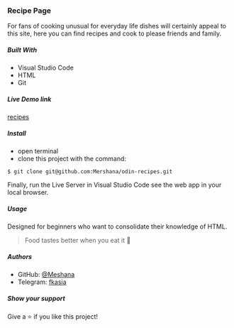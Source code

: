 ### Recipe Page

For fans of cooking unusual for everyday life dishes will certainly appeal to this site, here you can find recipes and cook to please friends and family.

##### Built With

- Visual Studio Code
- HTML
- Git

##### Live Demo link

[recipes]()

##### Install

- open terminal
- clone this project with the command:

```
$ git clone git@github.com:Mershana/odin-recipes.git
```

Finally, run the Live Server in Visual Studio Code see the web app in your local browser.

##### Usage

Designed for beginners who want to consolidate their knowledge of HTML.

> Food tastes better when you eat it :doughnut:

##### Authors

- GitHub: [@Meshana](https://github.com/Mershana)
- Telegram: [fkasia](https://t.me/fkasia)

##### Show your support

Give a ⭐️ if you like this project!
